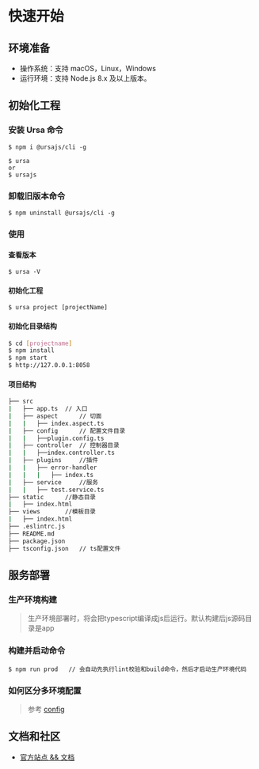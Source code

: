 # 快速开始

## 环境准备

- 操作系统：支持 macOS，Linux，Windows
- 运行环境：支持 Node.js 8.x 及以上版本。

## 初始化工程

### 安装 Ursa 命令

```shell
$ npm i @ursajs/cli -g

$ ursa
or
$ ursajs
```

### 卸载旧版本命令

```shell
$ npm uninstall @ursajs/cli -g
```

### 使用

#### 查看版本

```shell
$ ursa -V
```

#### 初始化工程

```shell
$ ursa project [projectName]
```

#### 初始化目录结构

```bash
$ cd [projectname]
$ npm install
$ npm start
$ http://127.0.0.1:8058
```

#### 项目结构

```bash
├── src
|   ├── app.ts  // 入口
|   ├── aspect      // 切面
|   |   ├── index.aspect.ts
|   ├── config      // 配置文件目录
|   |   ├──plugin.config.ts
|   ├── controller  // 控制器目录 
|   |   ├──index.controller.ts
|   ├── plugins     //插件
|   |   ├── error-handler
|   |   |   ├── index.ts
|   ├── service     //服务
|   |   ├── test.service.ts
├── static      //静态目录
|   ├── index.html
├── views       //模板目录
|   ├── index.html
├── .eslintrc.js
├── README.md
├── package.json
├── tsconfig.json   // ts配置文件
```

## 服务部署

### 生产环境构建
> 生产环境部署时，将会把typescript编译成js后运行。默认构建后js源码目录是app

### 构建并启动命令
```shell
$ npm run prod   // 会自动先执行lint校验和build命令，然后才启动生产环境代码
```

### 如何区分多环境配置
> 参考 [config](../基础功能/Config.md)

## 文档和社区

- [官方站点 && 文档](https://github.com/Ursajs)


